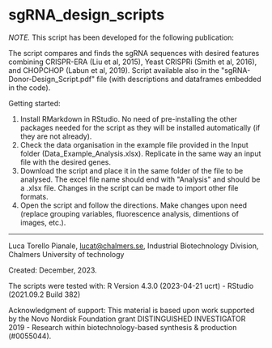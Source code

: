 # sgRNA_design_scripts

_NOTE._ This script has been developed for the following publication: 


The script compares and finds the sgRNA sequences with desired features combining CRISPR-ERA (Liu et al, 2015), Yeast CRISPRi (Smith et al, 2016), and CHOPCHOP (Labun et al, 2019). 
Script available also in the "sgRNA-Donor-Design_Script.pdf" file (with descriptions and dataframes embedded in the code).

Getting started:

1. Install RMarkdown in RStudio. No need of pre-installing the other packages needed for the script as they will be installed automatically (if they are not already).
2. Check the data organisation in the example file provided in the Input folder (Data_Example_Analysis.xlsx). Replicate in the same way an input file with the desired genes.
3. Download the script and place it in the same folder of the file to be analysed. The excel file name should end with "Analysis" and should be a .xlsx file. Changes in the script can be made to import other file formats.
4. Open the script and follow the directions. Make changes upon need (replace grouping variables, fluorescence analysis, dimentions of images, etc.).


----
Luca Torello Pianale, lucat@chalmers.se, Industrial Biotechnology Division, Chalmers University of technology

Created: December, 2023.

The scripts were tested with: R Version 4.3.0 (2023-04-21 ucrt) - RStudio (2021.09.2 Build 382)  

Acknowledgment of support: This material is based upon work supported by the Novo Nordisk Foundation grant DISTINGUISHED INVESTIGATOR 2019 - Research within biotechnology-based synthesis & production (#0055044). 
